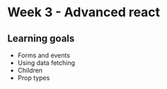 # Week 3 - Advanced react

## Learning goals
- Forms and events
- Using data fetching
- Children
- Prop types
